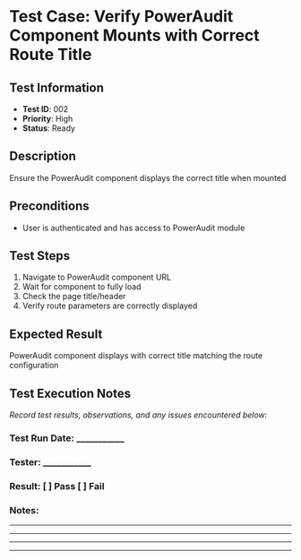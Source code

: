 # Test Case: Verify PowerAudit Component Mounts with Correct Route Title

## Test Information
- **Test ID**: 002
- **Priority**: High
- **Status**: Ready

## Description
Ensure the PowerAudit component displays the correct title when mounted

## Preconditions
- User is authenticated and has access to PowerAudit module

## Test Steps
1. Navigate to PowerAudit component URL
2. Wait for component to fully load
3. Check the page title/header
4. Verify route parameters are correctly displayed

## Expected Result
PowerAudit component displays with correct title matching the route configuration

## Test Execution Notes
_Record test results, observations, and any issues encountered below:_

### Test Run Date: ___________
### Tester: ___________
### Result: [ ] Pass [ ] Fail

### Notes:
_________________________________
_________________________________
_________________________________
_________________________________